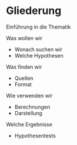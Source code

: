 # Gliederung



Einführung in die Thematik

Was wollen wir 

- Wonach suchen wir
- Welche Hypothesen

Was finden wir

- Quellen
- Format

Wie verwenden wir

- Berechnungen 
- Darstellung

Welche Ergebnisse

- Hypothesentests

 